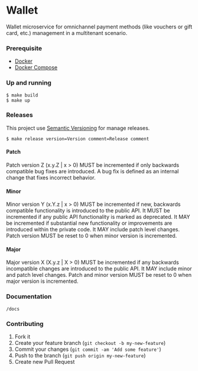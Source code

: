 # Wallet
Wallet microservice for omnichannel payment methods (like vouchers or gift card, etc.) management in a multitenant scenario.

### Prerequisite

* [Docker](https://www.docker.com/community-edition)
* [Docker Compose](https://docs.docker.com/compose/install)

### Up and running

```console
$ make build
$ make up
```

### Releases

This project use  [Semantic Versioning](http://semver.org/) for manage releases.

 ```console
 $ make release version=Version comment=Release comment
 ```

#### Patch

Patch version Z (x.y.Z | x > 0) MUST be incremented if only backwards compatible bug fixes are introduced. A bug fix is defined as an internal change that fixes incorrect behavior.

#### Minor

Minor version Y (x.Y.z | x > 0) MUST be incremented if new, backwards compatible functionality is introduced to the public API. It MUST be incremented if any public API functionality is marked as deprecated. It MAY be incremented if substantial new functionality or improvements are introduced within the private code. It MAY include patch level changes. Patch version MUST be reset to 0 when minor version is incremented.

#### Major

Major version X (X.y.z | X > 0) MUST be incremented if any backwards incompatible changes are introduced to the public API. It MAY include minor and patch level changes. Patch and minor version MUST be reset to 0 when major version is incremented.

### Documentation

```console
/docs
```

### Contributing

1. Fork it
2. Create your feature branch (`git checkout -b my-new-feature`)
3. Commit your changes (`git commit -am 'Add some feature'`)
4. Push to the branch (`git push origin my-new-feature`)
5. Create new Pull Request
